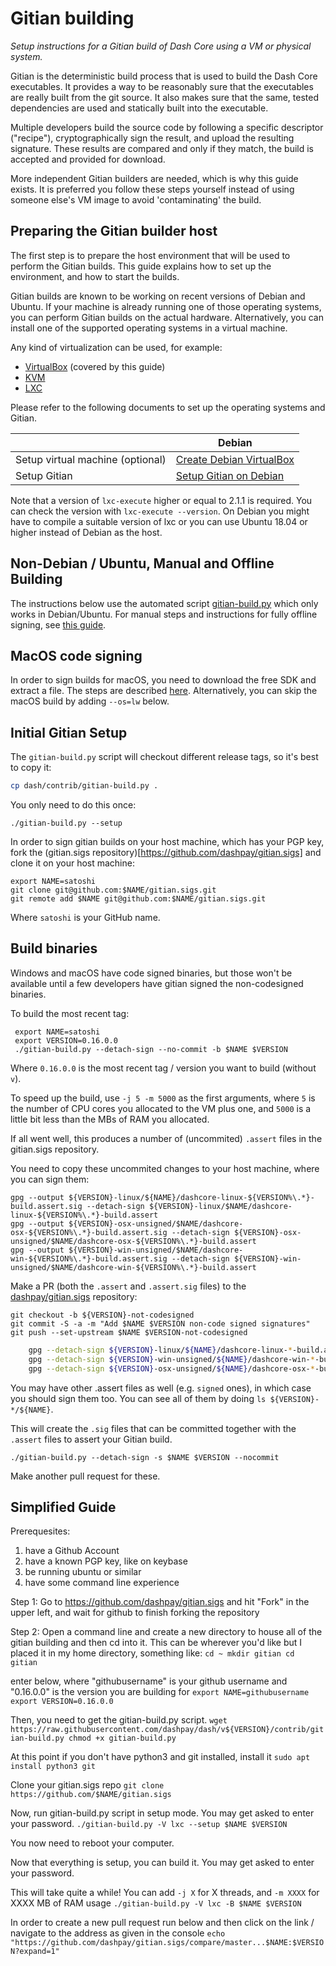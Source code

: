Gitian building
================

*Setup instructions for a Gitian build of Dash Core using a VM or physical system.*

Gitian is the deterministic build process that is used to build the Dash
Core executables. It provides a way to be reasonably sure that the
executables are really built from the git source. It also makes sure that
the same, tested dependencies are used and statically built into the executable.

Multiple developers build the source code by following a specific descriptor
("recipe"), cryptographically sign the result, and upload the resulting signature.
These results are compared and only if they match, the build is accepted and provided
for download.

More independent Gitian builders are needed, which is why this guide exists.
It is preferred you follow these steps yourself instead of using someone else's
VM image to avoid 'contaminating' the build.


Preparing the Gitian builder host
---------------------------------

The first step is to prepare the host environment that will be used to perform the Gitian builds.
This guide explains how to set up the environment, and how to start the builds.

Gitian builds are known to be working on recent versions of Debian and Ubuntu.
If your machine is already running one of those operating systems, you can perform Gitian builds on the actual hardware.
Alternatively, you can install one of the supported operating systems in a virtual machine.

Any kind of virtualization can be used, for example:
- [VirtualBox](https://www.virtualbox.org/) (covered by this guide)
- [KVM](http://www.linux-kvm.org/page/Main_Page)
- [LXC](https://linuxcontainers.org/)

Please refer to the following documents to set up the operating systems and Gitian.

|                                   | Debian                                                                             
|-----------------------------------|------------------------------------------------------------------------------------
| Setup virtual machine (optional)  | [Create Debian VirtualBox](./gitian-building/gitian-building-create-vm-debian.md)
| Setup Gitian                      | [Setup Gitian on Debian](./gitian-building/gitian-building-setup-gitian-debian.md)

Note that a version of `lxc-execute` higher or equal to 2.1.1 is required.
You can check the version with `lxc-execute --version`.
On Debian you might have to compile a suitable version of lxc or you can use Ubuntu 18.04 or higher instead of Debian as the host.

Non-Debian / Ubuntu, Manual and Offline Building
------------------------------------------------
The instructions below use the automated script [gitian-build.py](https://github.com/bitcoin/bitcoin/blob/master/contrib/gitian-build.py) which only works in Debian/Ubuntu. For manual steps and instructions for fully offline signing, see [this guide](./gitian-building/gitian-building-manual.md).

MacOS code signing
------------------
In order to sign builds for macOS, you need to download the free SDK and extract a file. The steps are described [here](./gitian-building/gitian-building-mac-os-sdk.md). Alternatively, you can skip the macOS build by adding `--os=lw` below.

Initial Gitian Setup
--------------------
The `gitian-build.py` script will checkout different release tags, so it's best to copy it:

```bash
cp dash/contrib/gitian-build.py .
```

You only need to do this once:

```
./gitian-build.py --setup
```

In order to sign gitian builds on your host machine, which has your PGP key, fork the (gitian.sigs repository)[https://github.com/dashpay/gitian.sigs] and clone it on your host machine:

```
export NAME=satoshi
git clone git@github.com:$NAME/gitian.sigs.git
git remote add $NAME git@github.com:$NAME/gitian.sigs.git
```

Where `satoshi` is your GitHub name.

Build binaries
-----------------------------
Windows and macOS have code signed binaries, but those won't be available until a few developers have gitian signed the non-codesigned binaries.

To build the most recent tag:
```
 export NAME=satoshi
 export VERSION=0.16.0.0
 ./gitian-build.py --detach-sign --no-commit -b $NAME $VERSION
```

Where `0.16.0.0` is the most recent tag / version you want to build (without `v`).

To speed up the build, use `-j 5 -m 5000` as the first arguments, where `5` is the number of CPU cores you allocated to the VM plus one, and `5000` is a little bit less than the MBs of RAM you allocated.

If all went well, this produces a number of (uncommited) `.assert` files in the gitian.sigs repository.

You need to copy these uncommited changes to your host machine, where you can sign them:

```
gpg --output ${VERSION}-linux/${NAME}/dashcore-linux-${VERSION%\.*}-build.assert.sig --detach-sign ${VERSION}-linux/$NAME/dashcore-linux-${VERSION%\.*}-build.assert
gpg --output ${VERSION}-osx-unsigned/$NAME/dashcore-osx-${VERSION%\.*}-build.assert.sig --detach-sign ${VERSION}-osx-unsigned/$NAME/dashcore-osx-${VERSION%\.*}-build.assert
gpg --output ${VERSION}-win-unsigned/$NAME/dashcore-win-${VERSION%\.*}-build.assert.sig --detach-sign ${VERSION}-win-unsigned/$NAME/dashcore-win-${VERSION%\.*}-build.assert
```

Make a PR (both the `.assert` and `.assert.sig` files) to the
[dashpay/gitian.sigs](https://github.com/dashpay/gitian.sigs/) repository:

```
git checkout -b ${VERSION}-not-codesigned
git commit -S -a -m "Add $NAME $VERSION non-code signed signatures"
git push --set-upstream $NAME $VERSION-not-codesigned
```

```bash
    gpg --detach-sign ${VERSION}-linux/${NAME}/dashcore-linux-*-build.assert
    gpg --detach-sign ${VERSION}-win-unsigned/${NAME}/dashcore-win-*-build.assert
    gpg --detach-sign ${VERSION}-osx-unsigned/${NAME}/dashcore-osx-*-build.assert
```

You may have other .assert files as well (e.g. `signed` ones), in which case you should sign them too. You can see all of them by doing `ls ${VERSION}-*/${NAME}`.

This will create the `.sig` files that can be committed together with the `.assert` files to assert your
Gitian build.


 `./gitian-build.py --detach-sign -s $NAME $VERSION --nocommit`

Make another pull request for these.

Simplified Guide
-----------------------------

Prerequesites: 
 1) have a Github Account
 2) have a known PGP key, like on keybase
 3) be running ubuntu or similar
 4) have some command line experience

Step 1: 
Go to https://github.com/dashpay/gitian.sigs and hit "Fork" in the upper left, and wait for github to finish forking the repository

Step 2:
Open a command line and create a new directory to house all of the gitian building and then cd into it. This can be
wherever you'd like but I placed it in my home directory, something like:
`
cd ~
mkdir gitian
cd gitian
`

enter below, where "githubusername" is your github username and "0.16.0.0" is the version you are building for
`
export NAME=githubusername
export VERSION=0.16.0.0
`

Then, you need to get the gitian-build.py script.
`
wget https://raw.githubusercontent.com/dashpay/dash/v${VERSION}/contrib/gitian-build.py
chmod +x gitian-build.py
`

At this point if you don't have python3 and git installed, install it
`
sudo apt install python3 git
`

Clone your gitian.sigs repo
`
git clone https://github.com/$NAME/gitian.sigs
`

Now, run gitian-build.py script in setup mode. You may get asked to enter your password. 
`
./gitian-build.py -V lxc --setup $NAME $VERSION
`

You now need to reboot your computer.

Now that everything is setup, you can build it. You may get asked to enter your password.

This will take quite a while! You can add `-j X` for X threads, and `-m XXXX` for XXXX MB of RAM usage
`
./gitian-build.py -V lxc -B $NAME $VERSION
`

In order to create a new pull request run below and then click on the link / navigate to the address as given in the console
`
echo "https://github.com/dashpay/gitian.sigs/compare/master...$NAME:$VERSION?expand=1"
`
